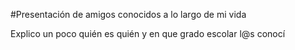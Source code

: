 #Presentación de amigos conocidos a lo largo de mi vida

Explico un poco quién es quién y en que grado escolar l@s conocí
